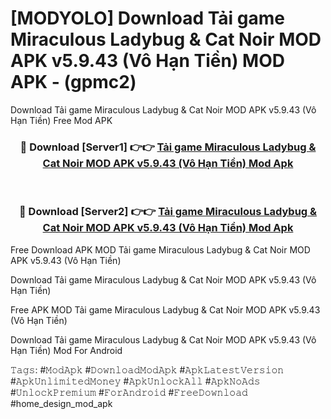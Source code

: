 # [MODYOLO] Download Tải game Miraculous Ladybug & Cat Noir MOD APK v5.9.43 (Vô Hạn Tiền) MOD APK - (gpmc2)
Download Tải game Miraculous Ladybug & Cat Noir MOD APK v5.9.43 (Vô Hạn Tiền) Free Mod APK

<div align="center">
<h3>🔴 Download [Server1] 👉👉 <a href="https://apk-comot.site?title=Tải_game_Miraculous_Ladybug_&_Cat_Noir_MOD_APK_v5.9.43_(Vô_Hạn_Tiền)">Tải game Miraculous Ladybug & Cat Noir MOD APK v5.9.43 (Vô Hạn Tiền) Mod Apk</a></h3><br>

<h3>🔴 Download [Server2] 👉👉 <a href="https://apk-comot.site?title=Tải_game_Miraculous_Ladybug_&_Cat_Noir_MOD_APK_v5.9.43_(Vô_Hạn_Tiền)">Tải game Miraculous Ladybug & Cat Noir MOD APK v5.9.43 (Vô Hạn Tiền) Mod Apk</a></h3>
</div>


Free Download APK MOD Tải game Miraculous Ladybug & Cat Noir MOD APK v5.9.43 (Vô Hạn Tiền)

Download Tải game Miraculous Ladybug & Cat Noir MOD APK v5.9.43 (Vô Hạn Tiền) 

Free APK MOD Tải game Miraculous Ladybug & Cat Noir MOD APK v5.9.43 (Vô Hạn Tiền) 

Download Tải game Miraculous Ladybug & Cat Noir MOD APK v5.9.43 (Vô Hạn Tiền) Mod For Android

𝚃𝚊𝚐𝚜: #𝙼𝚘𝚍𝙰𝚙𝚔 #𝙳𝚘𝚠𝚗𝚕𝚘𝚊𝚍𝙼𝚘𝚍𝙰𝚙𝚔 #𝙰𝚙𝚔𝙻𝚊𝚝𝚎𝚜𝚝𝚅𝚎𝚛𝚜𝚒𝚘𝚗 #𝙰𝚙𝚔𝚄𝚗𝚕𝚒𝚖𝚒𝚝𝚎𝚍𝙼𝚘𝚗𝚎𝚢 #𝙰𝚙𝚔𝚄𝚗𝚕𝚘𝚌𝚔𝙰𝚕𝚕 #𝙰𝚙𝚔𝙽𝚘𝙰𝚍𝚜 #𝚄𝚗𝚕𝚘𝚌𝚔𝙿𝚛𝚎𝚖𝚒𝚞𝚖 #𝙵𝚘𝚛𝙰𝚗𝚍𝚛𝚘𝚒𝚍 #𝙵𝚛𝚎𝚎𝙳𝚘𝚠𝚗𝚕𝚘𝚊𝚍 #home_design_mod_apk